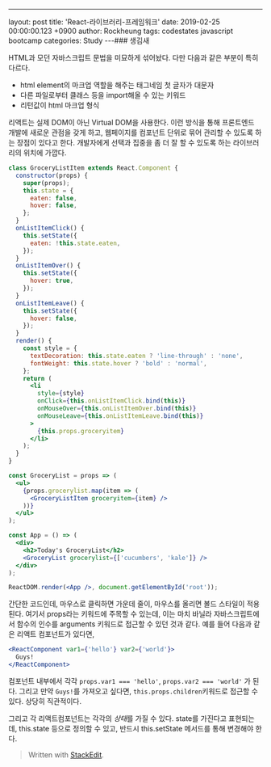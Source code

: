 ---
layout: post
title: 'React-라이브러리-프레임워크'
date: 2019-02-25 00:00:00.123 +0900
author: Rockheung
tags: codestates javascript bootcamp
categories: Study
---### 생김새

HTML과 모던 자바스크립트 문법을 미묘하게 섞어놨다. 다만 다음과 같은 부분이 특히 다르다.

- html element의 마크업 역할을 해주는 태그네임 첫 글자가 대문자
- 다른 파일로부터 클래스 등을 import해올 수 있는 키워드
- 리턴값이 html 마크업 형식

리액트는 실제 DOM이 아닌 Virtual DOM을 사용한다. 이런 방식을 통해 프론트엔드 개발에 새로운 관점을 갖게 하고, 웹페이지를 컴포넌트 단위로 묶어 관리할 수 있도록 하는 장점이 있다고 한다. 개발자에게 선택과 집중을 좀 더 잘 할 수 있도록 하는 라이브러리의 위치에 가깝다.

```jsx
class GroceryListItem extends React.Component {
  constructor(props) {
    super(props);
    this.state = {
      eaten: false,
      hover: false,
    };
  }
  onListItemClick() {
    this.setState({
      eaten: !this.state.eaten,
    });
  }
  onListItemOver() {
    this.setState({
      hover: true,
    });
  }
  onListItemLeave() {
    this.setState({
      hover: false,
    });
  }
  render() {
    const style = {
      textDecoration: this.state.eaten ? 'line-through' : 'none',
      fontWeight: this.state.hover ? 'bold' : 'normal',
    };
    return (
      <li
        style={style}
        onClick={this.onListItemClick.bind(this)}
        onMouseOver={this.onListItemOver.bind(this)}
        onMouseLeave={this.onListItemLeave.bind(this)}
      >
        {this.props.groceryitem}
      </li>
    );
  }
}

const GroceryList = props => (
  <ul>
    {props.grocerylist.map(item => (
      <GroceryListItem groceryitem={item} />
    ))}
  </ul>
);

const App = () => (
  <div>
    <h2>Today's GroceryList</h2>
    <GroceryList grocerylist={['cucumbers', 'kale']} />
  </div>
);

ReactDOM.render(<App />, document.getElementById('root'));
```

간단한 코드인데, 마우스로 클릭하면 가운데 줄이, 마우스를 올리면 볼드 스타일이 적용된다. 여기서 props라는 키워드에 주목할 수 있는데, 이는 마치 바닐라 자바스크립트에서 함수의 인수를 arguments 키워드로 접근할 수 있던 것과 같다. 예를 들어 다음과 같은 리액트 컴포넌트가 있다면,

```jsx
<ReactComponent var1={'hello'} var2={'world'}>
  Guys!
</ReactComponent>
```

컴포넌트 내부에서 각각 `props.var1 === 'hello'`, `props.var2 === 'world'` 가 된다. 그리고 만약 `Guys!`를 가져오고 싶다면, `this.props.children`키워드로 접근할 수 있다. 상당히 직관적이다.

그리고 각 리액트컴포넌트는 각각의 *상태*를 가질 수 있다. state를 가진다고 표현되는데, this.state 등으로 정의할 수 있고, 반드시 this.setState 메서드를 통해 변경해야 한다.

> Written with [StackEdit](https://stackedit.io/).

